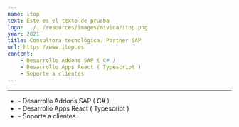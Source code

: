 ```yaml
---
name: itop
text: Este es el texto de prueba
logo: ../../resources/images/mivida/itop.png
year: 2021
title: Consultora tecnológica. Partner SAP
url: https://www.itop.es
content:
    - Desarrollo Addons SAP ( C# )
    - Desarrollo Apps React ( Typescript )
    - Soporte a clientes
---
```


---

- \- Desarrollo Addons SAP ( C# )
- \- Desarrollo Apps React ( Typescript )
- \- Soporte a clientes
